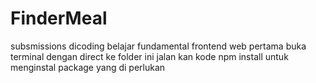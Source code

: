 # FinderMeal
subsmissions dicoding belajar fundamental frontend web 
pertama buka terminal dengan direct ke folder ini jalan kan kode npm install untuk menginstal package yang di perlukan 

